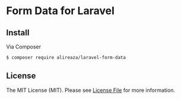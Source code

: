 # Form Data for Laravel


## Install

Via Composer
```bash
$ composer require alireaza/laravel-form-data
```


## License

The MIT License (MIT). Please see [License File](LICENSE) for more information.
